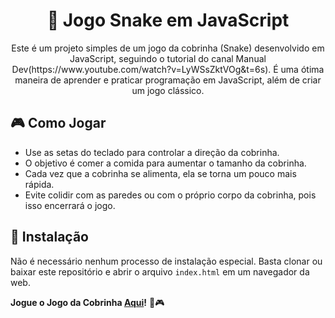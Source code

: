 <p align="center">
</p>

<h1 align="center">🐍 Jogo Snake em JavaScript</h1>

<!-- Descrição do Projeto -->
<p align="center">
  Este é um projeto simples de um jogo da cobrinha (Snake) desenvolvido em JavaScript, seguindo o tutorial do canal Manual Dev(https://www.youtube.com/watch?v=LyWSsZktVOg&t=6s). É uma ótima maneira de aprender e praticar programação em JavaScript, além de criar um jogo clássico.
</p>

<!-- Como Jogar -->
## 🎮 Como Jogar

- Use as setas do teclado para controlar a direção da cobrinha.
- O objetivo é comer a comida para aumentar o tamanho da cobrinha.
- Cada vez que a cobrinha se alimenta, ela se torna um pouco mais rápida.
- Evite colidir com as paredes ou com o próprio corpo da cobrinha, pois isso encerrará o jogo.

<!-- Instalação -->
## 🚀 Instalação

Não é necessário nenhum processo de instalação especial. Basta clonar ou baixar este repositório e abrir o arquivo `index.html` em um navegador da web.

**Jogue o Jogo da Cobrinha [Aqui](https://snakegamebyfisher.netlify.app/)!** 🐍🎮
